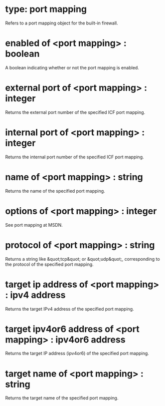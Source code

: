 # type: port mapping

Refers to a port mapping object for the built-in firewall.

# enabled of &lt;port mapping&gt; : boolean

A boolean indicating whether or not the port mapping is enabled.

# external port of &lt;port mapping&gt; : integer

Returns the external port number of the specified ICF port mapping.

# internal port of &lt;port mapping&gt; : integer

Returns the internal port number of the specified ICF port mapping.

# name of &lt;port mapping&gt; : string

Returns the name of the specified port mapping.

# options of &lt;port mapping&gt; : integer

See port mapping at MSDN.

# protocol of &lt;port mapping&gt; : string

Returns a string like &amp;quot;tcp&amp;quot; or &amp;quot;udp&amp;quot;, corresponding to the protocol of the specified port mapping.

# target ip address of &lt;port mapping&gt; : ipv4 address

Returns the target IPv4 address of the specified port mapping.

# target ipv4or6 address of &lt;port mapping&gt; : ipv4or6 address

Returns the target IP address (ipv4or6) of the specified port mapping.

# target name of &lt;port mapping&gt; : string

Returns the target name of the specified port mapping.
